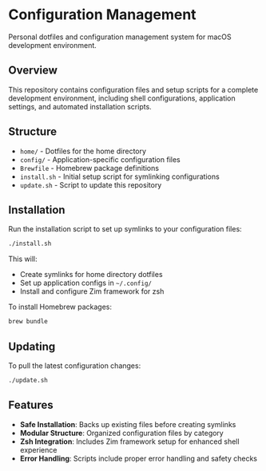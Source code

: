 # Configuration Management

Personal dotfiles and configuration management system for macOS development environment.

## Overview

This repository contains configuration files and setup scripts for a complete development environment, including shell configurations, application settings, and automated installation scripts.

## Structure

- `home/` - Dotfiles for the home directory
- `config/` - Application-specific configuration files
- `Brewfile` - Homebrew package definitions
- `install.sh` - Initial setup script for symlinking configurations
- `update.sh` - Script to update this repository

## Installation

Run the installation script to set up symlinks to your configuration files:

```zsh
./install.sh
```

This will:
- Create symlinks for home directory dotfiles
- Set up application configs in `~/.config/`
- Install and configure Zim framework for zsh

To install Homebrew packages:

```zsh
brew bundle
```

## Updating

To pull the latest configuration changes:

```zsh
./update.sh
```

## Features

- **Safe Installation**: Backs up existing files before creating symlinks
- **Modular Structure**: Organized configuration files by category
- **Zsh Integration**: Includes Zim framework setup for enhanced shell experience
- **Error Handling**: Scripts include proper error handling and safety checks
